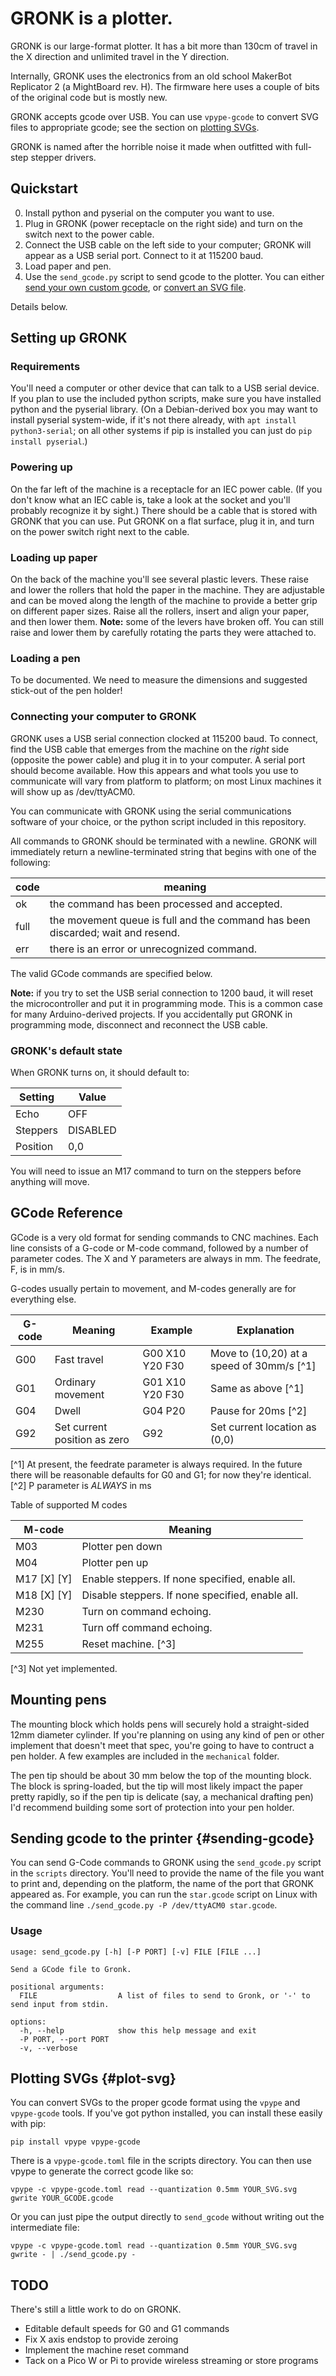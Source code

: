 # GRONK is a plotter.

GRONK is our large-format plotter. It has a bit more than 130cm of
travel in the X direction and unlimited travel in the Y direction.

Internally, GRONK uses the electronics from an old school MakerBot
Replicator 2 (a MightBoard rev. H). The firmware here uses a couple of
bits of the original code but is mostly new.

GRONK accepts gcode over USB. You can use `vpype-gcode` to convert SVG
files to appropriate gcode; see the section on [plotting
SVGs](#plot-svg).


GRONK is named after the horrible noise it made when outfitted with
full-step stepper drivers.

## Quickstart

0. Install python and pyserial on the computer you want to use.
1. Plug in GRONK (power receptacle on the right side) and turn on the
   switch next to the power cable.
2. Connect the USB cable on the left side to your computer; GRONK will
   appear as a USB serial port. Connect to it at 115200 baud.
3. Load paper and pen.
4. Use the `send_gcode.py` script to send gcode to the plotter. You
   can either [send your own custom gcode](#sending-gcode), or
   [convert an SVG file](#plot-svg).
   
Details below.

## Setting up GRONK

### Requirements

You'll need a computer or other device that can talk to a USB serial
device. If you plan to use the included python scripts, make sure you
have installed python and the pyserial library. (On a Debian-derived
box you may want to install pyserial system-wide, if it's not there
already, with `apt install python3-serial`; on all other systems if
pip is installed you can just do `pip install pyserial`.)

### Powering up

On the far left of the machine is a receptacle for an IEC power
cable. (If you don't know what an IEC cable is, take a look at the
socket and you'll probably recognize it by sight.) There should be a
cable that is stored with GRONK that you can use. Put GRONK on a flat
surface, plug it in, and turn on the power switch right next to the
cable.

### Loading up paper

On the back of the machine you'll see several plastic levers. These
raise and lower the rollers that hold the paper in the machine. They
are adjustable and can be moved along the length of the machine to
provide a better grip on different paper sizes. Raise all the rollers,
insert and align your paper, and then lower them. **Note:** some of
the levers have broken off. You can still raise and lower them by
carefully rotating the parts they were attached to.

### Loading a pen

To be documented. We need to measure the dimensions and suggested
stick-out of the pen holder!

### Connecting your computer to GRONK

GRONK uses a USB serial connection clocked at 115200 baud. To connect,
find the USB cable that emerges from the machine on the *right* side
(opposite the power cable) and plug it in to your computer. A serial
port should become available. How this appears and what tools you use
to communicate will vary from platform to platform; on most Linux
machines it will show up as /dev/ttyACM0.

You can communicate with GRONK using the serial communications
software of your choice, or the python script included in this
repository.

All commands to GRONK should be terminated with a newline. GRONK will
immediately return a newline-terminated string that begins with one of
the following:

| code | meaning                                                                         |
|------|---------------------------------------------------------------------------------|
| ok   | the command has been processed and accepted.                                    |
| full | the movement queue is full and the command has been discarded; wait and resend. |
| err  | there is an error or unrecognized command.                                      |

The valid GCode commands are specified below.

**Note:** if you try to set the USB serial connection to 1200 baud, it
will reset the microcontroller and put it in programming mode. This is
a common case for many Arduino-derived projects. If you accidentally
put GRONK in programming mode, disconnect and reconnect the USB cable.

### GRONK's default state

When GRONK turns on, it should default to:

| Setting  | Value    |
|----------|----------|
| Echo     | OFF      |
| Steppers | DISABLED |
| Position | 0,0      |

You will need to issue an M17 command to turn on the steppers before
anything will move.

## GCode Reference

GCode is a very old format for sending commands to CNC machines. Each
line consists of a G-code or M-code command, followed by a number of
parameter codes. The X and Y parameters are always in mm. The
feedrate, F, is in mm/s.

G-codes usually pertain to movement, and M-codes generally are for
everything else.

| G-code | Meaning                      | Example         | Explanation                               |
|--------|------------------------------|-----------------|-------------------------------------------|
| G00    | Fast travel                  | G00 X10 Y20 F30 | Move to (10,20) at a speed of 30mm/s [^1] |
| G01    | Ordinary movement            | G01 X10 Y20 F30 | Same as above [^1]                        |
| G04    | Dwell                        | G04 P20         | Pause for 20ms [^2]                       |
| G92    | Set current position as zero | G92             | Set current location as (0,0)             |


[^1] At present, the feedrate parameter is always required. In the
future there will be reasonable defaults for G0 and G1; for now
they're identical.
[^2] P parameter is *ALWAYS* in ms

Table of supported M codes

| M-code      | Meaning                                          |
|-------------|--------------------------------------------------|
| M03         | Plotter pen down                                 |
| M04         | Plotter pen up                                   |
| M17 [X] [Y] | Enable steppers. If none specified, enable all.  |
| M18 [X] [Y] | Disable steppers. If none specified, enable all. |
| M230        | Turn on command echoing.                         |
| M231        | Turn off command echoing.                        |
| M255        | Reset machine. [^3]                              |

[^3] Not yet implemented.

## Mounting pens

The mounting block which holds pens will securely hold a
straight-sided 12mm diameter cylinder. If you're planning on using any
kind of pen or other implement that doesn't meet that spec, you're
going to have to contruct a pen holder. A few examples are included in
the `mechanical` folder.

The pen tip should be about 30 mm below the top of the mounting
block. The block is spring-loaded, but the tip will most likely impact
the paper pretty rapidly, so if the pen tip is delicate (say, a
mechanical drafting pen) I'd recommend building some sort of
protection into your pen holder.


## Sending gcode to the printer {#sending-gcode}

You can send G-Code commands to GRONK using the `send_gcode.py` script
in the `scripts` directory. You'll need to provide the name of the
file you want to print and, depending on the platform, the name of the
port that GRONK appeared as. For example, you can run the `star.gcode` 
script on Linux with the command line `./send_gcode.py -P /dev/ttyACM0
star.gcode`.

### Usage
```
usage: send_gcode.py [-h] [-P PORT] [-v] FILE [FILE ...]

Send a GCode file to Gronk.

positional arguments:
  FILE                  A list of files to send to Gronk, or '-' to send input from stdin.

options:
  -h, --help            show this help message and exit
  -P PORT, --port PORT
  -v, --verbose
```

## Plotting SVGs {#plot-svg}

You can convert SVGs to the proper gcode format using the `vpype` and
`vpype-gcode` tools. If you've got python installed, you can install
these easily with pip:
```
pip install vpype vpype-gcode
```

There is a `vpype-gcode.toml` file in the scripts directory. You can
then use vpype to generate the correct gcode like so:

```
vpype -c vpype-gcode.toml read --quantization 0.5mm YOUR_SVG.svg gwrite YOUR_GCODE.gcode
```

Or you can just pipe the output directly to `send_gcode` without
writing out the intermediate file:

```
vpype -c vpype-gcode.toml read --quantization 0.5mm YOUR_SVG.svg gwrite - | ./send_gcode.py -
```

## TODO

There's still a little work to do on GRONK.
* Editable default speeds for G0 and G1 commands
* Fix X axis endstop to provide zeroing
* Implement the machine reset command
* Tack on a Pico W or Pi to provide wireless streaming or store programs
